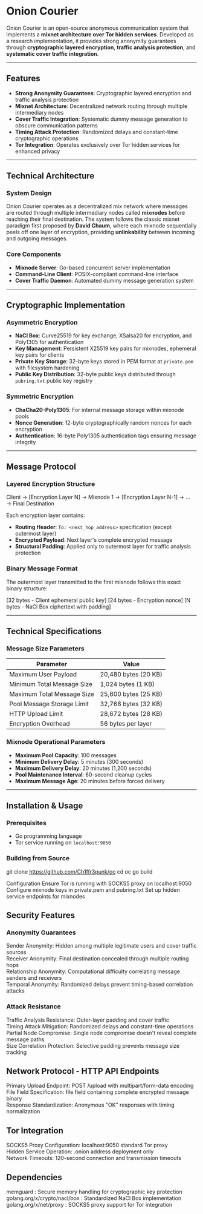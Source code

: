 # Onion Courier

Onion Courier is an open-source anonymous communication system that implements a **mixnet architecture over Tor hidden services**. Developed as a research implementation, it provides strong anonymity guarantees through **cryptographic layered encryption**, **traffic analysis protection**, and **systematic cover traffic integration**.

---

## Features

- **Strong Anonymity Guarantees**: Cryptographic layered encryption and traffic analysis protection  
- **Mixnet Architecture**: Decentralized network routing through multiple intermediary nodes  
- **Cover Traffic Integration**: Systematic dummy message generation to obscure communication patterns  
- **Timing Attack Protection**: Randomized delays and constant-time cryptographic operations  
- **Tor Integration**: Operates exclusively over Tor hidden services for enhanced privacy  

---

## Technical Architecture

### System Design

Onion Courier operates as a decentralized mix network where messages are routed through multiple intermediary nodes called **mixnodes** before reaching their final destination. The system follows the classic mixnet paradigm first proposed by **David Chaum**, where each mixnode sequentially peels off one layer of encryption, providing **unlinkability** between incoming and outgoing messages.

### Core Components

- **Mixnode Server**: Go-based concurrent server implementation  
- **Command-Line Client**: POSIX-compliant command-line interface  
- **Cover Traffic Daemon**: Automated dummy message generation system  

---

## Cryptographic Implementation

### Asymmetric Encryption

- **NaCl Box**: Curve25519 for key exchange, XSalsa20 for encryption, and Poly1305 for authentication  
- **Key Management**: Persistent X25519 key pairs for mixnodes, ephemeral key pairs for clients  
- **Private Key Storage**: 32-byte keys stored in PEM format at `private.pem` with filesystem hardening  
- **Public Key Distribution**: 32-byte public keys distributed through `pubring.txt` public key registry  

### Symmetric Encryption

- **ChaCha20-Poly1305**: For internal message storage within mixnode pools  
- **Nonce Generation**: 12-byte cryptographically random nonces for each encryption  
- **Authentication**: 16-byte Poly1305 authentication tags ensuring message integrity  

---

## Message Protocol

### Layered Encryption Structure

Client → [Encryption Layer N] → Mixnode 1 → [Encryption Layer N-1] → ... → Final Destination


Each encryption layer contains:

- **Routing Header**: `To: <next_hop_address>` specification (except outermost layer)  
- **Encrypted Payload**: Next layer's complete encrypted message  
- **Structural Padding**: Applied only to outermost layer for traffic analysis protection  

### Binary Message Format

The outermost layer transmitted to the first mixnode follows this exact binary structure:

[32 bytes - Client ephemeral public key]
[24 bytes - Encryption nonce]
[N bytes - NaCl Box ciphertext with padding]


---

## Technical Specifications

### Message Size Parameters

| Parameter                  | Value                        |
|---------------------------|------------------------------|
| Maximum User Payload      | 20,480 bytes (20 KB)         |
| Minimum Total Message Size| 1,024 bytes (1 KB)           |
| Maximum Total Message Size| 25,600 bytes (25 KB)         |
| Pool Message Storage Limit| 32,768 bytes (32 KB)         |
| HTTP Upload Limit         | 28,672 bytes (28 KB)         |
| Encryption Overhead       | 56 bytes per layer           |

### Mixnode Operational Parameters

- **Maximum Pool Capacity**: 100 messages  
- **Minimum Delivery Delay**: 5 minutes (300 seconds)  
- **Maximum Delivery Delay**: 20 minutes (1,200 seconds)  
- **Pool Maintenance Interval**: 60-second cleanup cycles  
- **Maximum Message Age**: 20 minutes before forced delivery  

---

## Installation & Usage

### Prerequisites

- Go programming language  
- Tor service running on `localhost:9050`  

### Building from Source

git clone https://github.com/Ch1ffr3punk/oc
cd oc
go build

Configuration
Ensure Tor is running with SOCKS5 proxy on localhost:9050
Configure mixnode keys in private.pem and pubring.txt
Set up hidden service endpoints for mixnodes

## Security Features

### Anonymity Guarantees
Sender Anonymity: Hidden among multiple legitimate users and cover traffic sources  
Receiver Anonymity: Final destination concealed through multiple routing hops  
Relationship Anonymity: Computational difficulty correlating message senders and receivers  
Temporal Anonymity: Randomized delays prevent timing-based correlation attacks  

### Attack Resistance  
Traffic Analysis Resistance: Outer-layer padding and cover traffic  
Timing Attack Mitigation: Randomized delays and constant-time operations  
Partial Node Compromise: Single node compromise doesn't reveal complete message paths  
Size Correlation Protection: Selective padding prevents message size tracking  

## Network Protocol - HTTP API Endpoints  
Primary Upload Endpoint: POST /upload with multipart/form-data encoding  
File Field Specification: file field containing complete encrypted message binary  
Response Standardization: Anonymous "OK" responses with timing normalization  
## Tor Integration  
SOCKS5 Proxy Configuration: localhost:9050 standard Tor proxy  
Hidden Service Operation: .onion address deployment only  
Network Timeouts: 120-second connection and transmission timeouts   

## Dependencies  
memguard : Secure memory handling for cryptographic key protection  
golang.org/x/crypto/nacl/box : Standardized NaCl Box implementation  
golang.org/x/net/proxy : SOCKS5 proxy support for Tor integration  
